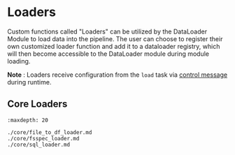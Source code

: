 <!--
SPDX-FileCopyrightText: Copyright (c) 2022-2023, NVIDIA CORPORATION & AFFILIATES. All rights reserved.
SPDX-License-Identifier: Apache-2.0

Licensed under the Apache License, Version 2.0 (the "License");
you may not use this file except in compliance with the License.
You may obtain a copy of the License at

http://www.apache.org/licenses/LICENSE-2.0

Unless required by applicable law or agreed to in writing, software
distributed under the License is distributed on an "AS IS" BASIS,
WITHOUT WARRANTIES OR CONDITIONS OF ANY KIND, either express or implied.
See the License for the specific language governing permissions and
limitations under the License.
-->

# Loaders

Custom functions called "Loaders" can be utilized by the DataLoader Module to load data into the pipeline. The user can
choose to register their own customized loader function and add it to a dataloader registry, which will then become
accessible to the DataLoader module during module loading.

**Note** :  Loaders receive configuration from the `load` task  via [control message](../../developer_guide/guides/9_control_messages.md) during runtime.

## Core Loaders

```{toctree}
:maxdepth: 20

./core/file_to_df_loader.md
./core/fsspec_loader.md
./core/sql_loader.md

```
